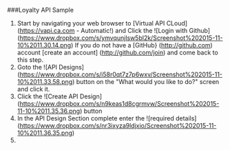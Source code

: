 ###Loyalty API Sample

1. Start by navigating your web browser to [Virtual API CLoud] (https://vapi.ca.com - Automatic!) and Click the ![Login with Github] (https://www.dropbox.com/s/ymvqunjlsw5bl2k/Screenshot%202015-11-10%2011.30.14.png)
If you do not have a [GitHub} (http://github.com) account [create an account] (http://github.com/join) and come back to this step.
2. Goto the ![API Designs] (https://www.dropbox.com/s/i58r0qt7z7p6wxv/Screenshot%202015-11-10%2011.33.58.png) button on the "What would you like to do?" screen and click it.
3. Click the ![Create API Design] (https://www.dropbox.com/s/n9keas1d8cgrmvw/Screenshot%202015-11-10%2011.35.36.png) button
4. In the API Design Section complete enter the ![required details] (https://www.dropbox.com/s/nr3ixyza9ldjxio/Screenshot%202015-11-10%2011.36.35.png)
5. 
